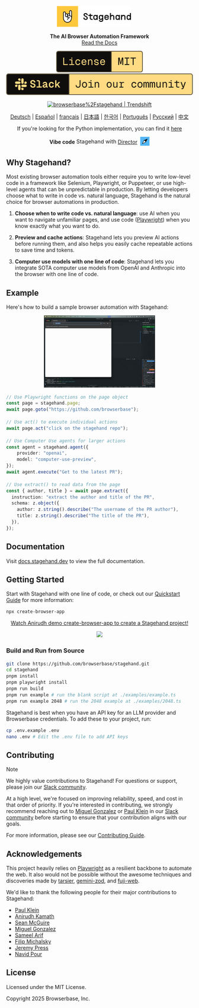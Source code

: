 <div id="toc" align="center" style="margin-bottom: 0;">
  <ul style="list-style: none; margin: 0; padding: 0;">
    <a href="https://stagehand.dev">
      <picture>
        <source media="(prefers-color-scheme: dark)" srcset="media/dark_logo.png" />
        <img alt="Stagehand" src="media/light_logo.png" width="200" style="margin-right: 30px;" />
      </picture>
    </a>
  </ul>
</div>
<p align="center">
  <strong>The AI Browser Automation Framework</strong><br>
  <a href="https://docs.stagehand.dev">Read the Docs</a>
</p>

<p align="center">
  <a href="https://github.com/browserbase/stagehand/tree/main?tab=MIT-1-ov-file#MIT-1-ov-file">
    <picture>
      <source media="(prefers-color-scheme: dark)" srcset="media/dark_license.svg" />
      <img alt="MIT License" src="media/light_license.svg" />
    </picture>
  </a>
  <a href="https://join.slack.com/t/stagehand-dev/shared_invite/zt-38khc8iv5-T2acb50_0OILUaX7lxeBOg">
    <picture>
      <source media="(prefers-color-scheme: dark)" srcset="media/dark_slack.svg" />
      <img alt="Slack Community" src="media/light_slack.svg" />
    </picture>
  </a>
</p>

<p align="center">
	<a href="https://trendshift.io/repositories/12122" target="_blank"><img src="https://trendshift.io/api/badge/repositories/12122" alt="browserbase%2Fstagehand | Trendshift" style="width: 250px; height: 55px;" width="250" height="55"/></a>
</p>


<div align="center">
	<!-- Keep these links. Translations will automatically update with the README. -->
	<a href="https://www.readme-i18n.com/browserbase/stagehand?lang=de">Deutsch</a> | 
	<a href="https://www.readme-i18n.com/browserbase/stagehand?lang=es">Español</a> | 
	<a href="https://www.readme-i18n.com/browserbase/stagehand?lang=fr">français</a> | 
	<a href="https://www.readme-i18n.com/browserbase/stagehand?lang=ja">日本語</a> | 
	<a href="https://www.readme-i18n.com/browserbase/stagehand?lang=ko">한국어</a> | 
	<a href="https://www.readme-i18n.com/browserbase/stagehand?lang=pt">Português</a> | 
	<a href="https://www.readme-i18n.com/browserbase/stagehand?lang=ru">Русский</a> | 
	<a href="https://www.readme-i18n.com/browserbase/stagehand?lang=zh">中文</a>
</div>

<p align="center">
If you're looking for the Python implementation, you can find it 
<a href="https://github.com/browserbase/stagehand-python"> here</a>
</p>

<div align="center" style="display: flex; align-items: center; justify-content: center; gap: 4px; margin-bottom: 0;">
  <b>Vibe code</b>
  <span style="font-size: 1.05em;"> Stagehand with </span>
  <a href="https://director.ai" style="display: flex; align-items: center;">
    <span>Director</span>
  </a>
  <span> </span>
  <picture>
    <img alt="Director" src="media/director_icon.svg" width="25" />
  </picture>
</div>

## Why Stagehand?

Most existing browser automation tools either require you to write low-level code in a framework like Selenium, Playwright, or Puppeteer, or use high-level agents that can be unpredictable in production. By letting developers choose what to write in code vs. natural language, Stagehand is the natural choice for browser automations in production.

1. **Choose when to write code vs. natural language**: use AI when you want to navigate unfamiliar pages, and use code ([Playwright](https://playwright.dev/)) when you know exactly what you want to do.

2. **Preview and cache actions**: Stagehand lets you preview AI actions before running them, and also helps you easily cache repeatable actions to save time and tokens.

3. **Computer use models with one line of code**: Stagehand lets you integrate SOTA computer use models from OpenAI and Anthropic into the browser with one line of code.

## Example

Here's how to build a sample browser automation with Stagehand:

<div align="center">
  <div style="max-width:300px;">
    <img src="/media/github_demo.gif" alt="See Stagehand in Action">
  </div>
</div>

```typescript
// Use Playwright functions on the page object
const page = stagehand.page;
await page.goto("https://github.com/browserbase");

// Use act() to execute individual actions
await page.act("click on the stagehand repo");

// Use Computer Use agents for larger actions
const agent = stagehand.agent({
    provider: "openai",
    model: "computer-use-preview",
});
await agent.execute("Get to the latest PR");

// Use extract() to read data from the page
const { author, title } = await page.extract({
  instruction: "extract the author and title of the PR",
  schema: z.object({
    author: z.string().describe("The username of the PR author"),
    title: z.string().describe("The title of the PR"),
  }),
});
```

## Documentation

Visit [docs.stagehand.dev](https://docs.stagehand.dev) to view the full documentation.

## Getting Started

Start with Stagehand with one line of code, or check out our [Quickstart Guide](https://docs.stagehand.dev/get_started/quickstart) for more information:

```bash
npx create-browser-app
```

<div align="center">
    <a href="https://www.loom.com/share/f5107f86d8c94fa0a8b4b1e89740f7a7">
      <p>Watch Anirudh demo create-browser-app to create a Stagehand project!</p>
    </a>
    <a href="https://www.loom.com/share/f5107f86d8c94fa0a8b4b1e89740f7a7">
      <img style="max-width:300px;" src="https://cdn.loom.com/sessions/thumbnails/f5107f86d8c94fa0a8b4b1e89740f7a7-ec3f428b6775ceeb-full-play.gif">
    </a>
  </div>

### Build and Run from Source

```bash
git clone https://github.com/browserbase/stagehand.git
cd stagehand
pnpm install
pnpm playwright install
pnpm run build
pnpm run example # run the blank script at ./examples/example.ts
pnpm run example 2048 # run the 2048 example at ./examples/2048.ts
```

Stagehand is best when you have an API key for an LLM provider and Browserbase credentials. To add these to your project, run:

```bash
cp .env.example .env
nano .env # Edit the .env file to add API keys
```

## Contributing

> [!NOTE]  
> We highly value contributions to Stagehand! For questions or support, please join our [Slack community](https://join.slack.com/t/stagehand-dev/shared_invite/zt-38khc8iv5-T2acb50_0OILUaX7lxeBOg).

At a high level, we're focused on improving reliability, speed, and cost in that order of priority. If you're interested in contributing, we strongly recommend reaching out to [Miguel Gonzalez](https://x.com/miguel_gonzf) or [Paul Klein](https://x.com/pk_iv) in our [Slack community](https://join.slack.com/t/stagehand-dev/shared_invite/zt-38khc8iv5-T2acb50_0OILUaX7lxeBOg) before starting to ensure that your contribution aligns with our goals.

For more information, please see our [Contributing Guide](https://docs.stagehand.dev/examples/contributing).

## Acknowledgements

This project heavily relies on [Playwright](https://playwright.dev/) as a resilient backbone to automate the web. It also would not be possible without the awesome techniques and discoveries made by [tarsier](https://github.com/reworkd/tarsier), [gemini-zod](https://github.com/jbeoris/gemini-zod), and [fuji-web](https://github.com/normal-computing/fuji-web).

We'd like to thank the following people for their major contributions to Stagehand:
- [Paul Klein](https://github.com/pkiv)
- [Anirudh Kamath](https://github.com/kamath)
- [Sean McGuire](https://github.com/seanmcguire12)
- [Miguel Gonzalez](https://github.com/miguelg719)
- [Sameel Arif](https://github.com/sameelarif)
- [Filip Michalsky](https://github.com/filip-michalsky)
- [Jeremy Press](https://x.com/jeremypress)
- [Navid Pour](https://github.com/navidpour)

## License

Licensed under the MIT License.

Copyright 2025 Browserbase, Inc.
